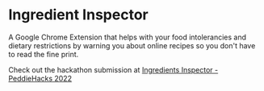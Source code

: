 # Ingredient Inspector

A Google Chrome Extension that helps with your food intolerancies and dietary restrictions by warning you about online recipes so you don't have to read the fine print.


Check out the hackathon submission at [Ingredients Inspector - PeddieHacks 2022](https://devpost.com/software/ingredient-inspector)
